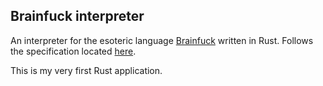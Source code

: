 ## Brainfuck interpreter
An interpreter for the esoteric language [Brainfuck](https://en.wikipedia.org/wiki/Brainfuck) written in Rust. Follows the specification located [here](https://github.com/brain-lang/brainfuck). 

This is my very first Rust application.
